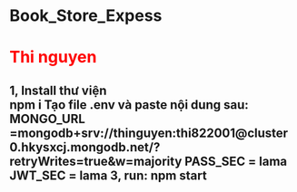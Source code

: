 # Book_Store_Expess
<h1 style="color: red">Thi nguyen</h1>
<h2>
1, Install thư viện</br>
npm i
Tạo file .env và paste nội dung sau:</br>
MONGO_URL =mongodb+srv://thinguyen:thi822001@cluster0.hkysxcj.mongodb.net/?retryWrites=true&w=majority
PASS_SEC = lama</br>
JWT_SEC = lama
3, run:
npm start
</h2>
